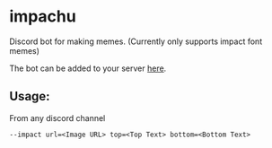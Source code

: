 # impachu
Discord bot for making memes. (Currently only supports impact font memes)

The bot can be added to your server [here](https://discord.com/api/oauth2/authorize?client_id=794697319659732992&permissions=0&scope=bot).

## Usage:
From any discord channel

`--impact url=<Image URL> top=<Top Text> bottom=<Bottom Text>`
